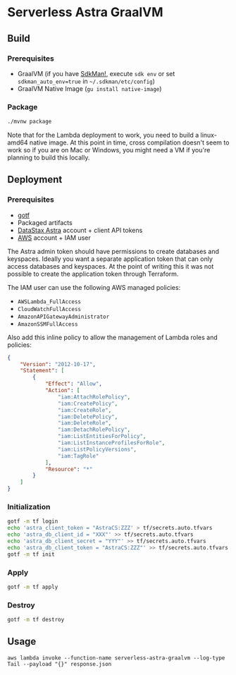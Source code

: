 # Serverless Astra GraalVM

## Build

### Prerequisites

- GraalVM (if you have [SdkMan!](https://sdkman.io/usage), execute `sdk env` or set `sdkman_auto_env=true` in `~/.sdkman/etc/config`)
- GraalVM Native Image (`gu install native-image`)

### Package

```bash
./mvnw package
```

Note that for the Lambda deployment to work, you need to build a linux-amd64 native image. At this point in time, cross compilation doesn't seem to work so if you are on Mac or Windows, you might need a VM if you're planning to build this locally.

## Deployment

### Prerequisites

- [gotf](https://github.com/craftypath/gotf)
- Packaged artifacts
- [DataStax Astra](https://astra.datastax.com) account + client API tokens
- [AWS](https://portal.aws.amazon.com/) account + IAM user

The Astra admin token should have permissions to create databases and keyspaces. Ideally you want a separate application token that can only access databases and keyspaces. At the point of writing this it was not possible to create the application token through Terraform. 

The IAM user can use the following AWS managed policies:

- `AWSLambda_FullAccess`
- `CloudWatchFullAccess`
- `AmazonAPIGatewayAdministrator`
- `AmazonSSMFullAccess`

Also add this inline policy to allow the management of Lambda roles and policies:

```json
{
    "Version": "2012-10-17",
    "Statement": [
        {
            "Effect": "Allow",
            "Action": [
                "iam:AttachRolePolicy",
                "iam:CreatePolicy",
                "iam:CreateRole",
                "iam:DeletePolicy",
                "iam:DeleteRole",
                "iam:DetachRolePolicy",
                "iam:ListEntitiesForPolicy",
                "iam:ListInstanceProfilesForRole",
                "iam:ListPolicyVersions",
                "iam:TagRole"
            ],
            "Resource": "*"
        }
    ]
}
```

### Initialization

```bash
gotf -m tf login
echo 'astra_client_token = "AstraCS:ZZZ' > tf/secrets.auto.tfvars
echo 'astra_db_client_id = "XXX"' >> tf/secrets.auto.tfvars
echo 'astra_db_client_secret = "YYY"' >> tf/secrets.auto.tfvars
echo 'astra_db_client_token = "AstraCS:ZZZ"' >> tf/secrets.auto.tfvars
gotf -m tf init
```

### Apply

```bash
gotf -m tf apply
```

### Destroy

```bash
gotf -m tf destroy
```

## Usage

```
aws lambda invoke --function-name serverless-astra-graalvm --log-type Tail --payload "{}" response.json
```

